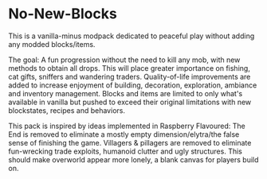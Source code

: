 # No-New-Blocks
This is a vanilla-minus modpack dedicated to peaceful play without adding any modded blocks/items.

The goal: A fun progression without the need to kill any mob, with new methods to obtain all drops. This will place greater importance on fishing, cat gifts, sniffers and wandering traders. Quality-of-life improvements are added to increase enjoyment of building, decoration, exploration, ambiance and inventory management. Blocks and items are limited to only what's available in vanilla but pushed to exceed their original limitations with new blockstates, recipes and behaviors. 

This pack is inspired by ideas implemented in Raspberry Flavoured: The End is removed to eliminate a mostly empty dimension/elytra/the false sense of finishing the game. Villagers & pillagers are removed to eliminate fun-wrecking trade exploits, humanoid clutter and ugly structures. This should make overworld appear more lonely, a blank canvas for players build on.
